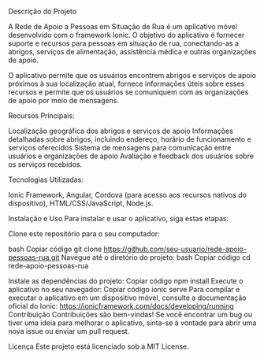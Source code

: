 Descrição do Projeto

A Rede de Apoio a Pessoas em Situação de Rua é um aplicativo móvel desenvolvido com o framework Ionic. O objetivo do aplicativo é fornecer suporte e recursos para pessoas em situação de rua, conectando-as a abrigos, serviços de alimentação, assistência médica e outras organizações de apoio.

O aplicativo permite que os usuários encontrem abrigos e serviços de apoio próximos à sua localização atual, fornece informações úteis sobre esses recursos e permite que os usuários se comuniquem com as organizações de apoio por meio de mensagens.

Recursos Principais: 

Localização geográfica dos abrigos e serviços de apoio
Informações detalhadas sobre abrigos, incluindo endereço, horário de funcionamento e serviços oferecidos
Sistema de mensagens para comunicação entre usuários e organizações de apoio
Avaliação e feedback dos usuários sobre os serviços recebidos.

Tecnologias Utilizadas: 

Ionic Framework,
Angular,
Cordova (para acesso aos recursos nativos do dispositivo),
HTML/CSS/JavaScript,
Node.js.


Instalação e Uso
Para instalar e usar o aplicativo, siga estas etapas:

Clone este repositório para o seu computador:

bash
Copiar código
git clone https://github.com/seu-usuario/rede-apoio-pessoas-rua.git
Navegue até o diretório do projeto:
bash
Copiar código
cd rede-apoio-pessoas-rua

Instale as dependências do projeto:
Copiar código
npm install
Execute o aplicativo no seu navegador:
Copiar código
ionic serve
Para compilar e executar o aplicativo em um dispositivo móvel, consulte a documentação oficial do Ionic: https://ionicframework.com/docs/developing/running
Contribuição
Contribuições são bem-vindas! Se você encontrar um bug ou tiver uma ideia para melhorar o aplicativo, sinta-se à vontade para abrir uma nova issue ou enviar um pull request.

Licença
Este projeto está licenciado sob a MIT License.

